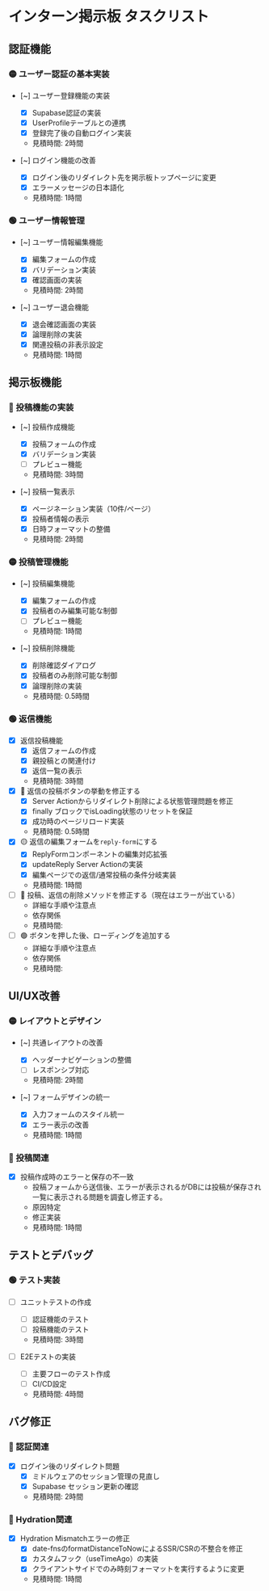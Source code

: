 # インターン掲示板 タスクリスト

## 認証機能

### 🟡 ユーザー認証の基本実装

- [~] ユーザー登録機能の実装

  - [x] Supabase認証の実装
  - [x] UserProfileテーブルとの連携
  - [x] 登録完了後の自動ログイン実装
  - 見積時間: 2時間

- [~] ログイン機能の改善
  - [x] ログイン後のリダイレクト先を掲示板トップページに変更
  - [x] エラーメッセージの日本語化
  - 見積時間: 1時間

### 🟢 ユーザー情報管理

- [~] ユーザー情報編集機能

  - [x] 編集フォームの作成
  - [x] バリデーション実装
  - [x] 確認画面の実装
  - 見積時間: 2時間

- [~] ユーザー退会機能
  - [x] 退会確認画面の実装
  - [x] 論理削除の実装
  - [x] 関連投稿の非表示設定
  - 見積時間: 1時間

## 掲示板機能

### 🔴 投稿機能の実装

- [~] 投稿作成機能

  - [x] 投稿フォームの作成
  - [x] バリデーション実装
  - [ ] プレビュー機能
  - 見積時間: 3時間

- [~] 投稿一覧表示
  - [x] ページネーション実装（10件/ページ）
  - [x] 投稿者情報の表示
  - [x] 日時フォーマットの整備
  - 見積時間: 2時間

### 🟡 投稿管理機能

- [~] 投稿編集機能

  - [x] 編集フォームの作成
  - [x] 投稿者のみ編集可能な制御
  - [ ] プレビュー機能
  - 見積時間: 1時間

- [~] 投稿削除機能
  - [x] 削除確認ダイアログ
  - [x] 投稿者のみ削除可能な制御
  - [x] 論理削除の実装
  - 見積時間: 0.5時間

### 🟢 返信機能

- [x] 返信投稿機能
  - [x] 返信フォームの作成
  - [x] 親投稿との関連付け
  - [x] 返信一覧の表示
  - 見積時間: 3時間
- [x] 🔴 返信の投稿ボタンの挙動を修正する
  - [x] Server Actionからリダイレクト削除による状態管理問題を修正
  - [x] finally ブロックでisLoading状態のリセットを保証
  - [x] 成功時のページリロード実装
  - 見積時間: 0.5時間
- [x] 🟡 返信の編集フォームを`reply-form`にする
  - [x] ReplyFormコンポーネントの編集対応拡張
  - [x] updateReply Server Actionの実装
  - [x] 編集ページでの返信/通常投稿の条件分岐実装
  - 見積時間: 1時間
- [ ] 🔴 投稿、返信の削除メソッドを修正する（現在はエラーが出ている）
  - 詳細な手順や注意点
  - 依存関係
  - 見積時間:
- [ ] 🟢 ボタンを押した後、ローディングを追加する
  - 詳細な手順や注意点
  - 依存関係
  - 見積時間:

## UI/UX改善

### 🟡 レイアウトとデザイン

- [~] 共通レイアウトの改善

  - [x] ヘッダーナビゲーションの整備
  - [ ] レスポンシブ対応
  - 見積時間: 2時間

- [~] フォームデザインの統一
  - [x] 入力フォームのスタイル統一
  - [x] エラー表示の改善
  - 見積時間: 1時間

### 🔴 投稿関連

- [x] 投稿作成時のエラーと保存の不一致
  - 投稿フォームから送信後、エラーが表示されるがDBには投稿が保存され一覧に表示される問題を調査し修正する。
  - 原因特定
  - 修正実装
  - 見積時間: 1時間

## テストとデバッグ

### 🟢 テスト実装

- [ ] ユニットテストの作成

  - [ ] 認証機能のテスト
  - [ ] 投稿機能のテスト
  - 見積時間: 3時間

- [ ] E2Eテストの実装
  - [ ] 主要フローのテスト作成
  - [ ] CI/CD設定
  - 見積時間: 4時間

## バグ修正

### 🔴 認証関連

- [x] ログイン後のリダイレクト問題
  - [x] ミドルウェアのセッション管理の見直し
  - [x] Supabase セッション更新の確認
  - 見積時間: 2時間

### 🔴 Hydration関連

- [x] Hydration Mismatchエラーの修正
  - [x] date-fnsのformatDistanceToNowによるSSR/CSRの不整合を修正
  - [x] カスタムフック（useTimeAgo）の実装
  - [x] クライアントサイドでのみ時刻フォーマットを実行するように変更
  - 見積時間: 1時間
